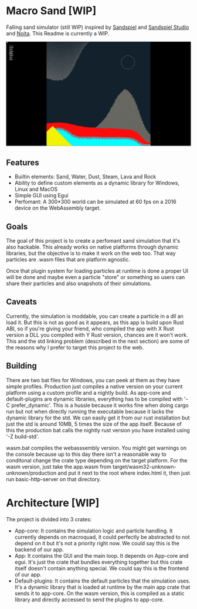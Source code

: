 # Macro Sand [WIP]

Falling sand simulator (still WIP) inspired by [Sandspiel](https://sandspiel.club/) and [Sandspiel Studio](https://studio.sandspiel.club/) and [Noita](https://noitagame.com/). This Readme is currently a WIP.

![demo.png](docs/images/demo.png)

## Features

- Builtin elements: Sand, Water, Dust, Steam, Lava and Rock
- Ability to define custom elements as a dynamic library for Windows, Linux and MacOS
- Simple GUI using Egui
- Perfomant: A 300*300 world can be simulated at 60 fps on a 2016 device on the WebAssembly target.
  
## Goals

The goal of this project is to create a perfomant sand simulation that it's also hackable. This already works on native platforms through dynamic libraries, but the objective is to make it work on the web too. That way particles are .wasm files that are platform agnostic.

Once that plugin system for loading particles at runtime is done a proper UI will be done and maybe even a particle "store" or something so users can share their particles and also snapshots of their simulations.

## Caveats

Currently, the simulation is moddable, you can create a particle in a dll an load it. But this is not as good as it appears, as this app is build upon Rust ABI, so if you're giving your friend, who compiled the app with X Rust version a DLL you compiled with Y Rust version, chances are it won't work. This and the std linking problem (described in the next section) are some of the reasons why I prefer to target this project to the web.

## Building 

There are two bat files for Windows, you can peek at them as they have simple profiles. Production just compiles a native version on your current platform using a custom profile and a nightly build. As app-core and default-plugins are dynamic libraries, everything has to be compiled with '-C prefer_dynamic'. This is a hussle because it works fine when doing cargo run but not when directly running the executable because it lacks the dynamic library for the std. We can easily get it from our rust installation but just the std is around 10MB, 5 times the size of the app itself. Because of this the production bat calls the nightly rust version you have installed using '-Z build-std'.

wasm.bat compiles the webasssembly version. You might get warnings on the console because up to this day there isn't a reasonable way to conditonal change the crate type depending on the target platform. For the wasm version, just take the app.wasm from target/wasm32-unknown-unknown/production and put it next to the root where index.html it, then just run basic-http-server on that directory.

# Architecture [WIP]

The project is divided into 3 crates:

- App-core: It contains the simulation logic and particle handling. It currently depends on macroquad, it could perfectly be abstracted to not depend on it but it's not a priority right now. We could say this is the backend of our app.
- App: It contains the GUI and the main loop. It depends on App-core and egui. It's just the crate that bundles everything together but this crate itself doesn't contain anything special. We could say this is the frontend of our app.
- Default-plugins: It contains the default particles that the simulation uses. It's a dynamic library that is loaded at runtime by the main app crate that sends it to app-core. On the wasm version, this is compiled as a static library and directly accessed to send the plugins to app-core.
